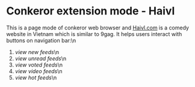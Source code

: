 # Conkeror extension mode - Haivl

This is a page mode of conkeror web browser and [Haivl.com](haivl.com) is a comedy website in
Vietnam which is similar to 9gag. It helps users interact with buttons on
navigation bar:\n
1. *view new feeds*\n
2. *view unread feeds*\n
3. *view voted feeds*\n
4. *view video feeds*\n
5. *view hot feeds*\n
